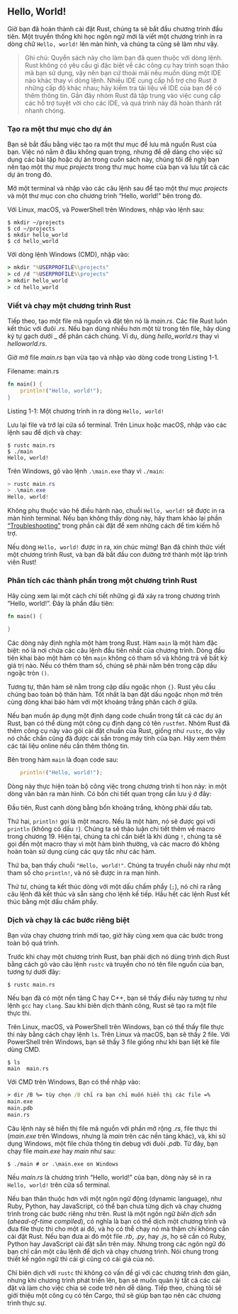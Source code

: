 ## Hello, World!

Giờ bạn đã hoàn thành cài đặt Rust, chúng ta sẽ bắt đầu chương trình đầu tiên.
Một truyền thống khi học ngôn ngữ mới là viết một chương trình in ra dòng chữ
`Hello, world!` lên màn hình, và chúng ta cũng sẽ làm như vậy.

> Ghi chú: Quyển sách này cho làm bạn đã quen thuộc với dòng lệnh. Rust không có
> yêu cầu gì đặc biệt về các công cụ hay trình soạn thảo mà bạn sử dụng, vậy nên
> bạn cứ thoải mái nếu muốn dùng một IDE nào khác thay vì dòng lệnh. Nhiều IDE 
> cung cấp hỗ trợ cho Rust ở những cấp độ khác nhau; hãy kiểm tra tài liệu về 
> IDE của bạn để có thêm thông tin. Gần đây nhóm Rust đã tập trung vào việc cung 
> cấp các hỗ trợ tuyệt vời cho các IDE, và quá trình này đã hoàn thành rất nhanh
> chóng.

### Tạo ra một thư mục cho dự án

Bạn sẽ bắt đầu bằng việc tạo ra một thư mục để lưu mã nguồn Rust của bạn. Việc
nó nằm ở đâu không quan trọng, nhưng để dễ dàng cho việc sử dụng các bài tập hoặc
dự án trong cuốn sách này, chúng tôi đề nghị bạn nên tạo một thư mục *projects* 
trong thư mục home của bạn và lưu tất cả các dự án trong đó.

Mở một terminal và nhập vào các câu lệnh sau để tạo một thư mục *projects* và một
thư mục con cho chương trình “Hello, world!” bên trong đó.

Với Linux, macOS, và PowerShell trên Windows, nhập vào lệnh sau:

```console
$ mkdir ~/projects
$ cd ~/projects
$ mkdir hello_world
$ cd hello_world
```

Với dòng lệnh Windows (CMD), nhập vào:

```cmd
> mkdir "%USERPROFILE%\projects"
> cd /d "%USERPROFILE%\projects"
> mkdir hello_world
> cd hello_world
```

### Viết và chạy một chương trình Rust

Tiếp theo, tạo một file mã nguồn và đặt tên nó là *main.rs*. Các file Rust luôn 
kết thúc với đuôi *.rs*. Nếu bạn dùng nhiều hơn một từ trong tên file, hãy dùng 
ký tự gạch dưới _ để phân cách chúng. Ví dụ, dùng *hello_world.rs* thay vì 
*helloworld.rs*.

Giờ mở file *main.rs* bạn vừa tạo và nhập vào dòng code trong Listing 1-1.

<span class="filename">Filename: main.rs</span>

```rust
fn main() {
    println!("Hello, world!");
}
```

<span class="caption">Listing 1-1: Một chương trình in ra dòng `Hello, world!`</span>

Lưu lại file và trở lại cửa sổ terminal. Trên Linux hoặc macOS, nhập vào các 
lệnh sau để dịch và chạy:

```console
$ rustc main.rs
$ ./main
Hello, world!
```

Trên Windows, gõ vào lệnh `.\main.exe` thay vì `./main`:

```powershell
> rustc main.rs
> .\main.exe
Hello, world!
```

Không phụ thuộc vào hệ điều hành nào, chuỗi `Hello, world!` sẽ được in ra màn
hình terminal. Nếu bạn không thấy dòng này, hãy tham khảo lại phần 
[“Troubleshooting”][troubleshooting]<!-- ignore --> trong phần cài đặt để xem
những cách để tìm kiếm hỗ trợ.

Nếu dòng `Hello, world!` được in ra, xin chúc mừng! Bạn đã chính thức viết một
chương trình Rust, và bạn đã bắt đầu con đường trở thành một lập trình viên Rust!

### Phân tích các thành phần trong một chương trình Rust

Hãy cùng xem lại một cách chi tiết những gì đã xảy ra trong chương trình 
“Hello, world!”. Đây là phần đầu tiên:

```rust
fn main() {

}
```

Các dòng này định nghĩa một hàm trong Rust. Hàm `main` là một hàm đặc biệt: nó 
là nơi chứa các câu lệnh đầu tiên nhất của chương trình. Dòng đầu tiên khai báo 
một hàm có tên `main` không có tham số và không trả về bất kỳ giá trị nào. Nếu 
có thêm tham số, chúng sẽ phải nằm bên trong cặp dấu ngoặc tròn `()`.

Tương tự, thân hàm sẽ nằm trong cặp dấu ngoặc nhọn `{}`. Rust yêu cầu chúng bao 
toàn bộ thân hàm. Tốt nhất là bạn đặt dấu ngoặc nhọn mở trên cùng dòng khai báo 
hàm với một khoảng trắng phân cách ở giữa.

Nếu bạn muốn áp dụng một định dạng code chuẩn trong tất cả các dự án Rust, bạn 
có thể dùng một công cụ định dạng có tên `rustfmt`. Nhóm Rust đã thêm công cụ này
vào gói cài đặt chuẩn của Rust, giống như `rustc`, do vậy nó chắc chắn cũng đã được
cài sẵn trong máy tính của bạn. Hãy xem thêm các tài liệu online nếu cần thêm
thông tin.

Bên trong hàm `main` là đoạn code sau:

```rust
    println!("Hello, world!");
```

Dòng này thực hiện toàn bộ công việc trong chương trình tí hon này: in một dòng 
văn bản ra màn hình. Có bốn chi tiết quan trọng cần lưu ý ở đây:

Đầu tiên, Rust canh dòng bằng bốn khoảng trắng, không phải dấu tab.

Thứ hai, `println!` gọi là một macro. Nếu là một hàm, nó sẽ được gọi với `println`
(không có dấu `!`). Chúng ta sẽ thảo luận chi tiết thêm về macro trong chương 19. 
Hiện tại, chúng ta chỉ cần biết là khi dùng `!`, chúng ta sẽ gọi đến một macro thay
vì một hàm bình thường, và các macro đó không hoàn toàn sử dụng cùng các quy tắc như 
các hàm.

Thứ ba, bạn thấy chuỗi `"Hello, world!"`. Chúng ta truyền chuỗi này như một tham 
số cho `println!`, và nó sẽ được in ra mạn hình.

Thứ tư, chúng ta kết thúc dòng với một dấu chấm phẩy (`;`), nó chỉ ra rằng câu lệnh
đã kết thúc và sẵn sàng cho lệnh kế tiếp. Hầu hết các lệnh Rust kết thúc bằng một 
dấu chấm phẩy.

### Dịch và chạy là các bước riêng biệt

Bạn vừa chạy chương trình mới tạo, giờ hãy cùng xem qua các bước trong toàn bộ 
quá trình.

Trước khi chạy một chương trình Rust, bạn phải dịch nó dùng trình dịch
Rust bằng cách gõ vào câu lệnh `rustc` và truyền cho nó tên file nguồn của bạn,
tương tự dưới đây:

```console
$ rustc main.rs
```

Nếu bạn đã có một nền tảng C hay C++, bạn sẽ thấy điều này tương tự như lệnh
`gcc` hay `clang`. Sau khi biên dịch thành công, Rust sẽ tạo ra một file thực thi.

Trên Linux, macOS, và PowerShell trên Windows, bạn có thể thấy file thực thi này 
bằng cách chạy lệnh `ls`. Trên Linux và macOS, bạn sẽ thấy 2 file. Với PowerShell 
trên Windows, bạn sẽ thấy 3 file giống như khi bạn liệt kê file dùng CMD.

```console
$ ls
main  main.rs
```

Với CMD trên Windows, Bạn có thể nhập vào:

```cmd
> dir /B %= tùy chọn /B chỉ ra bạn chỉ muốn hiển thị các file =%
main.exe
main.pdb
main.rs
```

Câu lệnh này sẽ hiển thị file mã nguồn với phần mở rộng *.rs*, file thực thi 
(*main.exe* trên Windows, nhưng là *main* trên các nền tảng khác), và, khi 
sử dụng Windows, một file chứa thông tin debug với đuôi *.pdb*. Từ đây, bạn chạy
file *main.exe* hay *main* như sau:

```console
$ ./main # or .\main.exe on Windows
```

Nếu *main.rs* là chương trình “Hello, world!” của bạn, dòng này sẽ in ra `Hello, world!` 
trên cửa sổ terminal.

Nếu bạn thân thuộc hơn với một ngôn ngữ động (dynamic language), như Ruby, Python, hay
JavaScript, có thể bạn chưa từng dịch và chạy chương trình trong các bước riêng như trên. 
Rust là một ngôn ngữ *biên dịch sẵn* (*ahead-of-time compiled*), có nghĩa là bạn có thể
dịch một chương trình và đưa file thực thi cho một ai đó, và họ có thể chạy nó 
mà thậm chí không cần cài đặt Rust. Nếu bạn đưa ai đó một file *.rb*, *.py*, hay
*.js*, họ sẽ cần có Ruby, Python hay JavaScript cài đặt sẵn trên máy. Nhưng trong
các ngôn ngữ đó bạn chỉ cần một câu lệnh để dịch và chạy chương trình. Nói chung
trong thiết kế ngôn ngữ thì cái gì cũng có cái giá của nó.

Chỉ biên dịch với `rustc` thì không có vấn đề gì với các chương trình đơn giản,
nhưng khi chương trình phát triển lên, bạn sẽ muốn quản lý tất cả các cài đặt
và làm cho việc chia sẻ code trở nên dễ dàng. Tiếp theo, chúng tôi sẽ giới thiệu
một công cụ có tên Cargo, thứ sẽ giúp bạn tạo nên các chương trình thực sự.

[troubleshooting]: ch01-01-installation.html#troubleshooting
